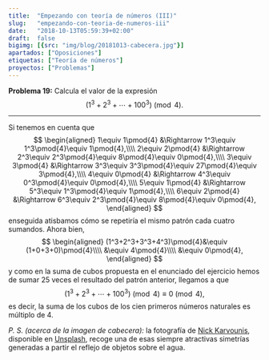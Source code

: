 ```yaml
---
title:  "Empezando con teoría de números (III)"
slug:   "empezando-con-teoria-de-numeros-iii"
date:   "2018-10-13T05:59:39+02:00"
draft:  false
bigimg: [{src: "img/blog/20181013-cabecera.jpg"}]
apartados: ["Oposiciones"]
etiquetas: ["Teoría de números"]
proyectos: ["Problemas"]
---
```


**Problema 19:** Calcula el valor de la expresión $$(1^3+2^3+\cdots+100^3)\pmod{4}.$$

<!--more-->

***

Si tenemos en cuenta que
$$
\begin{aligned}
1\equiv 1\pmod{4} &\Rightarrow 1^3\equiv 1^3\pmod{4}\equiv 1\pmod{4},\\\\ 2\equiv 2\pmod{4} &\Rightarrow 2^3\equiv 2^3\pmod{4}\equiv 8\pmod{4}\equiv 0\pmod{4},\\\\ 3\equiv 3\pmod{4} &\Rightarrow 3^3\equiv 3^3\pmod{4}\equiv 27\pmod{4}\equiv 3\pmod{4},\\\\ 4\equiv 0\pmod{4} &\Rightarrow 4^3\equiv 0^3\pmod{4}\equiv 0\pmod{4},\\\\ 5\equiv 1\pmod{4} &\Rightarrow 5^3\equiv 1^3\pmod{4}\equiv 1\pmod{4},\\\\ 6\equiv 2\pmod{4} &\Rightarrow 6^3\equiv 2^3\pmod{4}\equiv 8\pmod{4}\equiv 0\pmod{4},
\end{aligned}
$$
enseguida atisbamos cómo se repetiría el mismo patrón cada cuatro sumandos. Ahora bien,
$$
\begin{aligned}
(1^3+2^3+3^3+4^3)\pmod{4}&\equiv (1+0+3+0)\pmod{4}\\\\ &\equiv 4\pmod{4}\\\\ &\equiv 0\pmod{4},
\end{aligned}
$$
y como en la suma de cubos propuesta en el enunciado del ejercicio hemos de sumar $25$ veces el resultado del patrón anterior, llegamos a que
$$
(1^3+2^3+\cdots+100^3)\pmod{4} \equiv 0\pmod{4},
$$
es decir, la suma de los cubos de los cien primeros números naturales es múltiplo de $4$.


*P. S. (acerca de la imagen de cabecera):* la fotografía de [Nick Karvounis](https://unsplash.com/@nickkarvounis), disponible en [Unsplash](https://unsplash.com/photos/nTinYg604lE), recoge una de esas siempre atractivas simetrías generadas a partir el reflejo de objetos sobre el agua.
